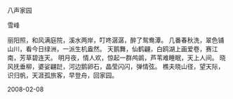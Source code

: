 八声家园

雪峰


丽阳照，和风满庭院，溪水两岸，叮咚潺潺，醉了鸳鸯潭。
几番春秋洗，翠色铺山川，看今日绿洲，一派生机盎然。
天鹅舞，仙鹤翩，白鸥湖上画爱卷，赛江南，芳草碧连天。
明月夜，情人欢，惊起一群鸬鹚，芦苇难睡眠，天上人间。
晓风抚垂柳，婆娑翩跹，河边鹅卵石，晶莹闪闪，弹情弦。
樵夫晓山径，望天际，识归帆，天涯孤旅客，早登舟，回家园。

2008-02-08



